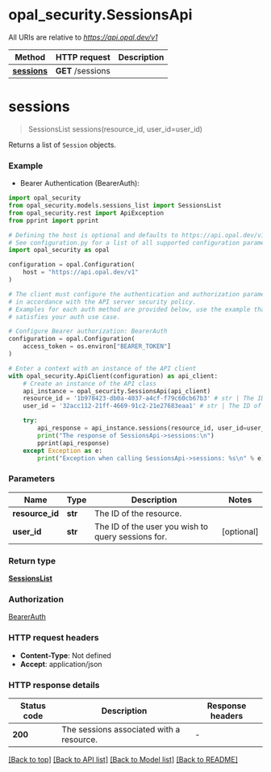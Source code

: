 # opal_security.SessionsApi

All URIs are relative to *https://api.opal.dev/v1*

Method | HTTP request | Description
------------- | ------------- | -------------
[**sessions**](SessionsApi.md#sessions) | **GET** /sessions | 


# **sessions**
> SessionsList sessions(resource_id, user_id=user_id)



Returns a list of `Session` objects.

### Example

* Bearer Authentication (BearerAuth):

```python
import opal_security
from opal_security.models.sessions_list import SessionsList
from opal_security.rest import ApiException
from pprint import pprint

# Defining the host is optional and defaults to https://api.opal.dev/v1
# See configuration.py for a list of all supported configuration parameters.
import opal_security as opal

configuration = opal.Configuration(
    host = "https://api.opal.dev/v1"
)

# The client must configure the authentication and authorization parameters
# in accordance with the API server security policy.
# Examples for each auth method are provided below, use the example that
# satisfies your auth use case.

# Configure Bearer authorization: BearerAuth
configuration = opal.Configuration(
    access_token = os.environ["BEARER_TOKEN"]
)

# Enter a context with an instance of the API client
with opal_security.ApiClient(configuration) as api_client:
    # Create an instance of the API class
    api_instance = opal_security.SessionsApi(api_client)
    resource_id = '1b978423-db0a-4037-a4cf-f79c60cb67b3' # str | The ID of the resource.
    user_id = '32acc112-21ff-4669-91c2-21e27683eaa1' # str | The ID of the user you wish to query sessions for. (optional)

    try:
        api_response = api_instance.sessions(resource_id, user_id=user_id)
        print("The response of SessionsApi->sessions:\n")
        pprint(api_response)
    except Exception as e:
        print("Exception when calling SessionsApi->sessions: %s\n" % e)
```



### Parameters


Name | Type | Description  | Notes
------------- | ------------- | ------------- | -------------
 **resource_id** | **str**| The ID of the resource. | 
 **user_id** | **str**| The ID of the user you wish to query sessions for. | [optional] 

### Return type

[**SessionsList**](SessionsList.md)

### Authorization

[BearerAuth](../README.md#BearerAuth)

### HTTP request headers

 - **Content-Type**: Not defined
 - **Accept**: application/json

### HTTP response details

| Status code | Description | Response headers |
|-------------|-------------|------------------|
**200** | The sessions associated with a resource. |  -  |

[[Back to top]](#) [[Back to API list]](../README.md#documentation-for-api-endpoints) [[Back to Model list]](../README.md#documentation-for-models) [[Back to README]](../README.md)

